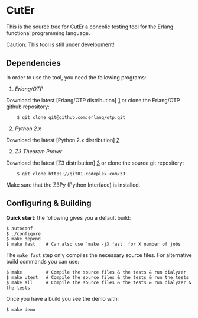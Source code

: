 CutEr
==============

This is the source tree for CutEr a concolic testing tool
for the Erlang functional programming language.

Caution: This tool is still under development!

Dependencies
------------

In order to use the tool, you need the following programs:

 1. *Erlang/OTP*

  Download the latest [Erlang/OTP distribution] [1] or clone the Erlang/OTP github repository:

        $ git clone git@github.com:erlang/otp.git

 2. *Python 2.x*

  Download the latest [Python 2.x distribution] [2]

 2. *Z3 Theorem Prover*

  Download the latest [Z3 distribution] [3] or clone the source git repository:

        $ git clone https://git01.codeplex.com/z3

  Make sure that the Z3Py (Python Interface) is installed.

Configuring & Building
----------------------

**Quick start**: the following gives you a default build:

    $ autoconf
    $ ./configure
    $ make depend
    $ make fast    # Can also use 'make -jX fast' for X number of jobs


The `make fast` step only compiles the necessary source files. For alternative
build commands you can use:

    $ make         # Compile the source files & the tests & run dialyzer
    $ make utest   # Compile the source files & the tests & run the tests
    $ make all     # Compile the source files & the tests & run dialyzer & the tests

Once you have a build you see the demo with:

    $ make demo


[1]:  http://www.erlang.org/            "www.erlang.org"
[2]:  http://www.python.org/            "www.python.org"
[3]:  http://z3.codeplex.com/           "z3.codeplex.com"
